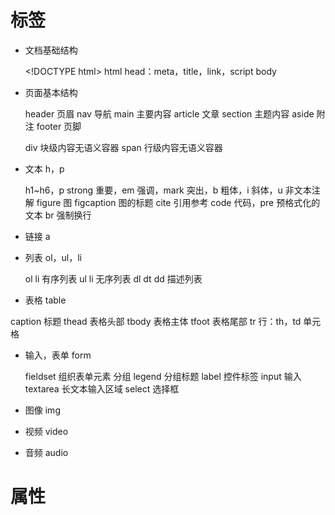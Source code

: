 #	标签
+	文档基础结构

	\<!DOCTYPE html\>
html
head：meta，title，link，script
body

+	页面基本结构

	header 页眉
nav 导航
main 主要内容
article 文章
section 主题内容
aside 附注
footer 页脚

	div 块级内容无语义容器
span 行级内容无语义容器

+	文本 h，p

	h1~h6，p
strong 重要，em 强调，mark 突出，b 粗体，i 斜体，u 非文本注解
figure 图 figcaption 图的标题
cite 引用参考
code 代码，pre 预格式化的文本
br 强制换行

+	链接 a

+	列表 ol，ul，li

	ol li 有序列表
ul li 无序列表
dl dt dd 描述列表


+	表格 table

caption 标题
thead 表格头部
tbody 表格主体
tfoot 表格尾部
tr 行：th，td 单元格



+	输入，表单 form

	fieldset 组织表单元素 分组
legend 分组标题
label 控件标签
input 输入
textarea 长文本输入区域
select 选择框

+	图像 img
+	视频 video
+	音频 audio


#	属性

















